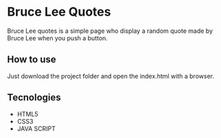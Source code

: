 # Bruce Lee Quotes

Bruce Lee quotes is a simple page who display a random quote made by Bruce Lee when you push a button.

## How to use

Just download the project folder and open the index.html with a browser.

## Tecnologies
+ HTML5
+ CSS3
+ JAVA SCRIPT